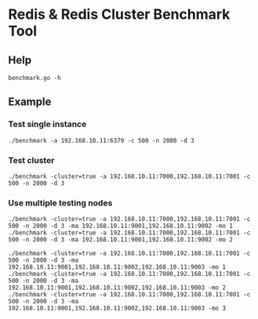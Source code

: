 # Redis & Redis Cluster Benchmark Tool

## Help
```
benchmark.go -h
```

## Example

### Test single instance
```
./benchmark -a 192.168.10.11:6379 -c 500 -n 2000 -d 3
```

### Test cluster
```
./benchmark -cluster=true -a 192.168.10.11:7000,192.168.10.11:7001 -c 500 -n 2000 -d 3
```

### Use multiple testing nodes
```
./benchmark -cluster=true -a 192.168.10.11:7000,192.168.10.11:7001 -c 500 -n 2000 -d 3 -ma 192.168.10.11:9001,192.168.10.11:9002 -mo 1
./benchmark -cluster=true -a 192.168.10.11:7000,192.168.10.11:7001 -c 500 -n 2000 -d 3 -ma 192.168.10.11:9001,192.168.10.11:9002 -mo 2
```
```
./benchmark -cluster=true -a 192.168.10.11:7000,192.168.10.11:7001 -c 500 -n 2000 -d 3 -ma 192.168.10.11:9001,192.168.10.11:9002,192.168.10.11:9003 -mo 1
./benchmark -cluster=true -a 192.168.10.11:7000,192.168.10.11:7001 -c 500 -n 2000 -d 3 -ma 192.168.10.11:9001,192.168.10.11:9002,192.168.10.11:9003 -mo 2
./benchmark -cluster=true -a 192.168.10.11:7000,192.168.10.11:7001 -c 500 -n 2000 -d 3 -ma 192.168.10.11:9001,192.168.10.11:9002,192.168.10.11:9003 -mo 3
```

